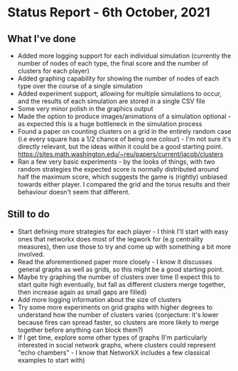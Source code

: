 # Status Report - 6th October, 2021

## What I've done

* Added more logging support for each individual simulation (currently the number of nodes of each type, the final score and the number of clusters for each player)
* Added graphing capability for showing the number of nodes of each type over the course of a single simulation
* Added experiment support, allowing for multiple simulations to occur, and the results of each simulation are stored in a single CSV file
* Some very minor polish in the graphics output
* Made the option to produce images/animations of a simulation optional - as expected this is a huge bottleneck in the simulation process
* Found a paper on counting clusters on a grid in the entirely random case (i.e every square has a 1/2 chance of being one colour) - I'm not sure it's directly relevant, but the ideas within it could be a good starting point. https://sites.math.washington.edu/~reu/papers/current/jacob/clusters
* Ran a few very basic experiments - by the looks of things, with two random strategies the expected score is normally distributed around half the maximum score, which suggests the game is (rightly) unbiased towards either player. I compared the grid and the torus results and their behaviour doesn't seem that different.


## Still to do

* Start defining more strategies for each player - I think I'll start with easy ones that networkx does most of the legwork for (e.g centrality measures), then use those to try and come up with something a bit more involved.
* Read the aforementioned paper more closely - I know it discusses general graphs as well as grids, so this might be a good starting point.
* Maybe try graphing the number of clusters over time (I expect this to start quite high eventually, but fall as different clusters merge together, then increase again as small gaps are filled)
* Add more logging information about the size of clusters
* Try some more experiments on grid graphs with higher degrees to understand how the number of clusters varies (conjecture: it's lower because fires can spread faster, so clusters are more likely to merge together before anything can block them?)
* If I get time, explore some other types of graphs (I'm particularly interested in social network graphs, where clusters could represent "echo chambers" - I know that NetworkX includes a few classical examples to start with)